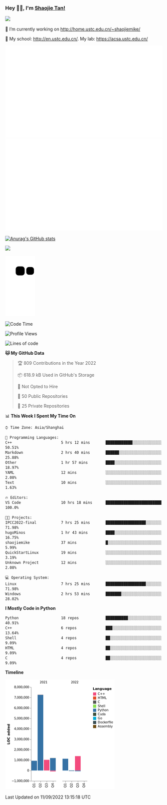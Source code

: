 

<!--
**Kirrito-k423/Kirrito-k423** is a ✨ _special_ ✨ repository because its `README.md` (this file) appears on your GitHub profile.

Here are some ideas to get you started:

- 🔭 I’m currently working on ...
- 🌱 I’m currently learning ...
- 👯 I’m looking to collaborate on ...
- 🤔 I’m looking for help with ...
- 💬 Ask me about ...
- 📫 How to reach me: ...
- 😄 Pronouns: ...
- ⚡ Fun fact: ...
-->
### Hey 👋🏽, I'm [Shaojie Tan!](http://home.ustc.edu.cn/~shaojiemike/about)

![](https://visitor-badge.glitch.me/badge?page_id=Kirrito-k423.Kirrito-k423)

🔭 I’m currently working on http://home.ustc.edu.cn/~shaojiemike/

👯 My school: http://en.ustc.edu.cn/. My lab: https://acsa.ustc.edu.cn/

![](https://github.com/Kirrito-k423/github-stats/blob/master/generated/overview.svg)
![](https://github.com/Kirrito-k423/github-stats/blob/master/generated/languages.svg)

[![Anurag's GitHub stats](https://github-readme-stats.vercel.app/api?username=Kirrito-k423&theme=flag-india&show_icons=true&hide=stars,prs,issues,contribs)](https://github.com/anuraghazra/github-readme-stats)

![](https://github-profile-summary-cards.vercel.app/api/cards/profile-details?username=Kirrito-k423&theme=vue)

![snake gif](https://github.com/Kirrito-k423/Kirrito-k423/blob/output/github-contribution-grid-snake.svg)

<!--START_SECTION:waka-->
![Code Time](http://img.shields.io/badge/Code%20Time-503%20hrs%2028%20mins-blue)

![Profile Views](http://img.shields.io/badge/Profile%20Views-2-blue)

![Lines of code](https://img.shields.io/badge/From%20Hello%20World%20I%27ve%20Written-13%20Million%20lines%20of%20code-blue)

**🐱 My GitHub Data** 

> 🏆 809 Contributions in the Year 2022
 > 
> 📦 618.9 kB Used in GitHub's Storage 
 > 
> 🚫 Not Opted to Hire
 > 
> 📜 50 Public Repositories 
 > 
> 🔑 25 Private Repositories  
 > 
📊 **This Week I Spent My Time On** 

```text
⌚︎ Time Zone: Asia/Shanghai

💬 Programming Languages: 
C++                      5 hrs 12 mins       ████████████░░░░░░░░░░░░░   50.51% 
Markdown                 2 hrs 40 mins       ██████░░░░░░░░░░░░░░░░░░░   25.88% 
Other                    1 hr 57 mins        ████░░░░░░░░░░░░░░░░░░░░░   18.97% 
YAML                     12 mins             ░░░░░░░░░░░░░░░░░░░░░░░░░   2.08% 
Text                     10 mins             ░░░░░░░░░░░░░░░░░░░░░░░░░   1.63%

🔥 Editors: 
VS Code                  10 hrs 18 mins      █████████████████████████   100.0%

🐱‍💻 Projects: 
IPCC2022-final           7 hrs 25 mins       ██████████████████░░░░░░░   71.98% 
hugoMinos                1 hr 43 mins        ████░░░░░░░░░░░░░░░░░░░░░   16.75% 
shaojiemike              37 mins             █░░░░░░░░░░░░░░░░░░░░░░░░   5.99% 
QuickStartLinux          19 mins             ░░░░░░░░░░░░░░░░░░░░░░░░░   3.19% 
Unknown Project          12 mins             ░░░░░░░░░░░░░░░░░░░░░░░░░   2.08%

💻 Operating System: 
Linux                    7 hrs 25 mins       ██████████████████░░░░░░░   71.98% 
Windows                  2 hrs 53 mins       ███████░░░░░░░░░░░░░░░░░░   28.02%

```

**I Mostly Code in Python** 

```text
Python                   18 repos            ██████████░░░░░░░░░░░░░░░   40.91% 
C++                      6 repos             ███░░░░░░░░░░░░░░░░░░░░░░   13.64% 
Shell                    4 repos             ██░░░░░░░░░░░░░░░░░░░░░░░   9.09% 
HTML                     4 repos             ██░░░░░░░░░░░░░░░░░░░░░░░   9.09% 
C                        4 repos             ██░░░░░░░░░░░░░░░░░░░░░░░   9.09%

```


**Timeline**

![Chart not found](https://raw.githubusercontent.com/Kirrito-k423/Kirrito-k423/main/charts/bar_graph.png) 


 Last Updated on 11/09/2022 13:15:18 UTC
<!--END_SECTION:waka-->

